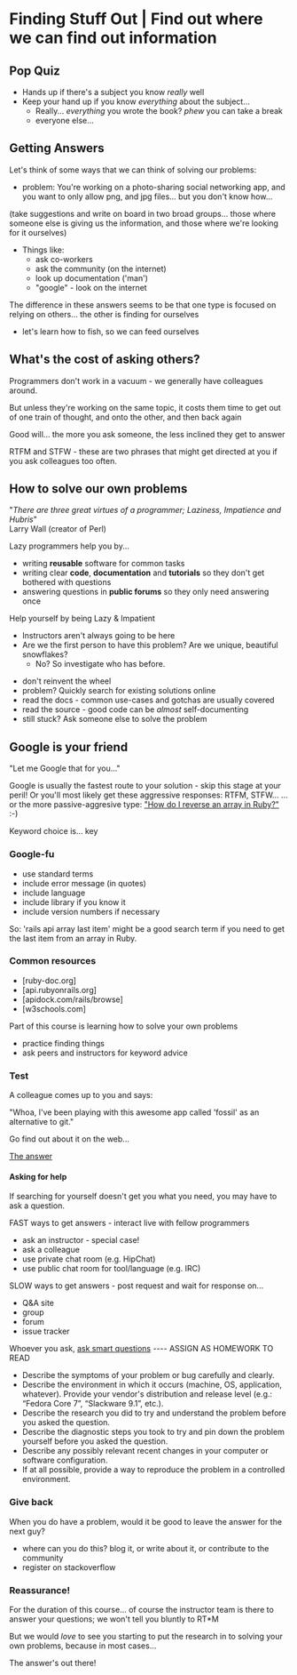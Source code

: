 # Finding Stuff Out | Find out where we can find out information

## Pop Quiz
  - Hands up if there's a subject you know *really* well
  - Keep your hand up if you know *everything* about the subject...
    - Really... *everything* you wrote the book? *phew* you can take a break
    - everyone else...
    

## Getting Answers

Let's think of some ways that we can think of solving our problems:
  - problem: You're working on a photo-sharing social networking app, and you want to only allow png, and jpg files... but you don't know how...

  (take suggestions and write on board in two broad groups... those where someone else is giving us the information, and those where we're looking for it ourselves)
  
  - Things like:
    - ask co-workers
    - ask the community (on the internet)
    - look up documentation ('man')
    - "google" - look on the internet

The difference in these answers seems to be that one type is focused on relying on others... the other is finding for ourselves

  - let's learn how to fish, so we can feed ourselves
   
  
## What's the cost of asking others?

Programmers don't work in a vacuum - we generally have colleagues around.

But unless they're working on the same topic, it costs them time to get out of one train of thought, and onto the other, and then back again

Good will... the more you ask someone, the less inclined they get to answer  

RTFM and STFW - these are two phrases that might get directed at you if you ask colleagues too often.




## How to solve our own problems
"*There are three great virtues of a programmer; Laziness, Impatience and Hubris*"  
Larry Wall (creator of Perl)

Lazy programmers help you by...

* writing **reusable** software for common tasks
* writing clear **code**, **documentation** and **tutorials** so they don't get bothered with questions
* answering questions in **public forums** so they only need answering once

Help yourself by being Lazy & Impatient

- Instructors aren't always going to be here
- Are we the first person to have this problem? Are we unique, beautiful snowflakes?
  - No? So investigate who has before.

* don't reinvent the wheel
* problem? Quickly search for existing solutions online
* read the docs - common use-cases and gotchas are usually covered
* read the source - good code can be _almost_ self-documenting
* still stuck? Ask someone else to solve the problem


## Google is your friend

"Let me Google that for you..."

Google is usually the fastest route to your solution - skip this stage at your peril!
Or you'll most likely get these aggressive responses: RTFM, STFW...
... or the more passive-aggresive type: ["How do I reverse an array in Ruby?"](http://lmgtfy.com/?q=how+do+I+reverse+an+array+in+ruby) :-)

Keyword choice is... key

### Google-fu

* use standard terms
* include error message (in quotes)
* include language
* include library if you know it
* include version numbers if necessary

So: 'rails api array last item' might be a good search term if you need to get the last item from an array in Ruby.

    
### Common resources
  - [ruby-doc.org]
  - [api.rubyonrails.org]
  - [apidock.com/rails/browse]
  - [w3schools.com]


Part of this course is learning how to solve your own problems

* practice finding things
* ask peers and instructors for keyword advice

### Test
A colleague comes up to you and says:

"Whoa, I've been playing with this awesome app called 'fossil' as an alternative to git."

Go find out about it on the web...

  [The answer](www.fossil-scm.org)



#### Asking for help

If searching for yourself doesn't get you what you need, you may have to ask a question.

FAST ways to get answers - interact live with fellow programmers

* ask an instructor - special case!
* ask a colleague
* use private chat room (e.g. HipChat)
* use public chat room for tool/language (e.g. IRC)

SLOW ways to get answers - post request and wait for response on...

* Q&A site
* group
* forum
* issue tracker

Whoever you ask, [ask smart questions](http://www.catb.org/esr/faqs/smart-questions.html) ---- ASSIGN AS HOMEWORK TO READ

  - Describe the symptoms of your problem or bug carefully and clearly.
  - Describe the environment in which it occurs (machine, OS, application, whatever). Provide your vendor's distribution and release level (e.g.: “Fedora Core 7”, “Slackware 9.1”, etc.).
  - Describe the research you did to try and understand the problem before you asked the question.
  - Describe the diagnostic steps you took to try and pin down the problem yourself before you asked the question.
  - Describe any possibly relevant recent changes in your computer or software configuration.
  - If at all possible, provide a way to reproduce the problem in a controlled environment.


### Give back
When you do have a problem, would it be good to leave the answer for the next guy?

  - where can you do this? blog it, or write about it, or contribute to the community
  - register on stackoverflow

### Reassurance!
For the duration of this course... of course the instructor team is there to answer your questions; we won't tell you bluntly to RT*M

But we would *love* to see you starting to put the research in to solving your own problems, because in most cases...

The answer's out there!

